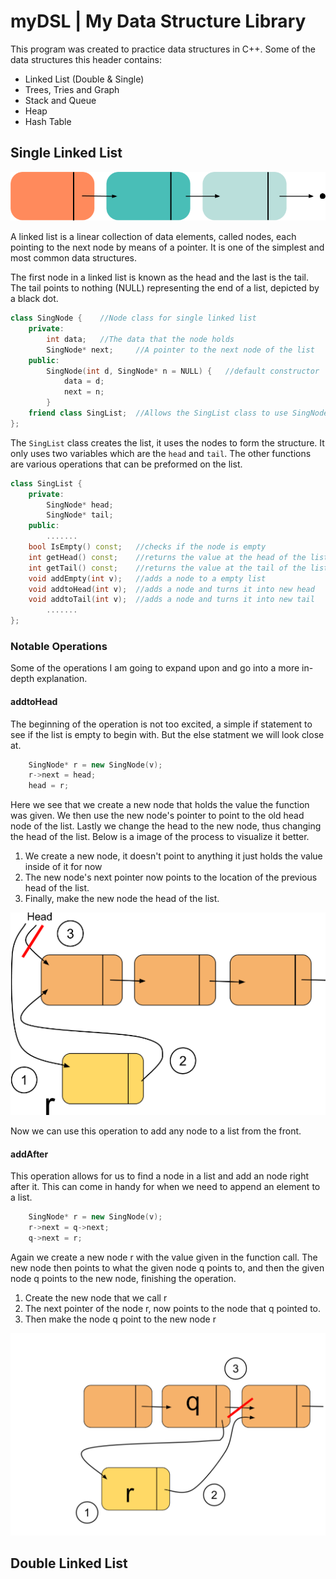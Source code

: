 # myDSL | My Data Structure Library
This program was created to practice data structures in C++.
Some of the data structures this header contains:
* Linked List (Double & Single)
* Trees, Tries and Graph
* Stack and Queue
* Heap
* Hash Table


## Single Linked List
![linked_list_image](img/single_list.png)


A linked list is a linear collection of data elements, called nodes, each pointing to the next node by means of a pointer.
It is one of the simplest and most common data structures.

The first node in a linked list is known as the head and the last is the tail. The tail points to nothing (NULL) representing the end of a list, depicted by a black dot.

```c++
class SingNode {    //Node class for single linked list
    private:
        int data;   //The data that the node holds
        SingNode* next;     //A pointer to the next node of the list
    public:
        SingNode(int d, SingNode* n = NULL) {   //default constructor
            data = d;
            next = n;
        }
    friend class SingList;  //Allows the SingList class to use SingNode
};
```

The `SingList` class creates the list, it uses the nodes to form the structure. It only uses two variables which are the `head` and `tail`. The other functions are various operations that can be preformed on the list.

```c++
class SingList {
    private:
        SingNode* head;
        SingNode* tail;
    public:
        .......
    bool IsEmpty() const;   //checks if the node is empty
    int getHead() const;    //returns the value at the head of the list
    int getTail() const;    //returns the value at the tail of the list
    void addEmpty(int v);   //adds a node to a empty list
    void addtoHead(int v);  //adds a node and turns it into new head
    void addtoTail(int v);  //adds a node and turns it into new tail
        .......
};
```

### Notable Operations
Some of the operations I am going to expand upon and go into a more in-depth explanation.
#### addtoHead
The beginning of the operation is not too excited, a simple if statement to see if the list is empty to begin with. But the else statment we will look close at.
```c++
    SingNode* r = new SingNode(v);
    r->next = head;
    head = r;
```
Here we see that we create a new node that holds the value the function was given. We then use the new node's pointer to point to the old head node of the list. Lastly we change the head to the new node, thus changing the head of the list. Below is a image of the process to visualize it better.

1. We create a new node, it doesn't point to anything it just holds the value inside of it for now
2. The new node's next pointer now points to the location of the previous head of the list.
3. Finally, make the new node the head of the list.

![addtohead](img/add_head2.png)

Now we can use this operation to add any node to a list from the front.

#### addAfter
This operation allows for us to find a node in a list and add an node right after it. This can come in handy for when we need to append an element to a list.
```c++
    SingNode* r = new SingNode(v);
    r->next = q->next;
    q->next = r;
```
Again we create a new node r with the value given in the function call. The new node then points to what the given node q points to, and then the given node q points to the new node, finishing the operation.

1. Create the new node that we call r
2. The next pointer of the node r, now points to the node that q pointed to.
3. Then make the node q point to the new node r

![addafter](img/add_after2.png)

## Double Linked List

